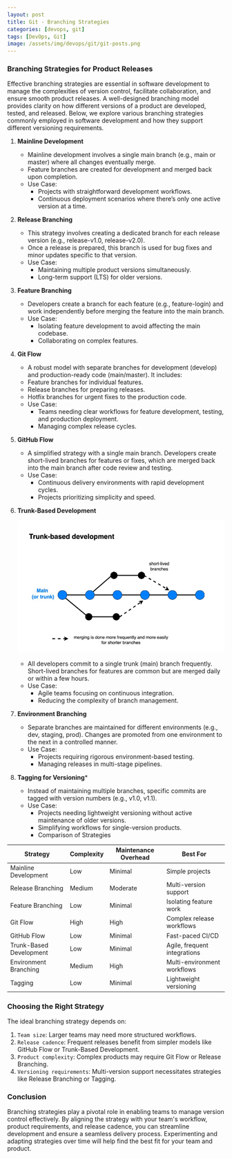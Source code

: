 ```yaml
---
layout: post
title: Git - Branching Strategies
categories: [devops, git]
tags: [DevOps, Git]
image: /assets/img/devops/git/git-posts.png
---
```


### Branching Strategies for Product Releases

Effective branching strategies are essential in software development to manage the complexities of version control, facilitate collaboration, and ensure smooth product releases. A well-designed branching model provides clarity on how different versions of a product are developed, tested, and released. Below, we explore various branching strategies commonly employed in software development and how they support different versioning requirements.

1. **Mainline Development**

    - Mainline development involves a single main branch (e.g., main or master) where all changes eventually merge.
    - Feature branches are created for development and merged back upon completion.
    - Use Case:
      - Projects with straightforward development workflows.
      - Continuous deployment scenarios where there’s only one active version at a time.

2. **Release Branching**

    - This strategy involves creating a dedicated branch for each release version (e.g., release-v1.0, release-v2.0).
    - Once a release is prepared, this branch is used for bug fixes and minor updates specific to that version.
    - Use Case:
      - Maintaining multiple product versions simultaneously.
      - Long-term support (LTS) for older versions.

3. **Feature Branching**

    - Developers create a branch for each feature (e.g., feature-login) and work independently before merging the feature into the main branch.
    - Use Case:
      - Isolating feature development to avoid affecting the main codebase.
      - Collaborating on complex features.

4. **Git Flow**

    - A robust model with separate branches for development (develop) and production-ready code (main/master). It includes:
    - Feature branches for individual features.
    - Release branches for preparing releases.
    - Hotfix branches for urgent fixes to the production code.
    - Use Case:
      - Teams needing clear workflows for feature development, testing, and production deployment.
      - Managing complex release cycles.

5. **GitHub Flow**

    - A simplified strategy with a single main branch. Developers create short-lived branches for features or fixes, which are merged back into the main branch after code review and testing.
    - Use Case:
      - Continuous delivery environments with rapid development cycles.
      - Projects prioritizing simplicity and speed.

6. **Trunk-Based Development**

     ![Trunk Based Development](/assets/img/devops/git/trunk-based-development.jpg)

    - All developers commit to a single trunk (main) branch frequently. Short-lived branches for features are common but are merged daily or within a few hours.
    - Use Case:
      - Agile teams focusing on continuous integration.
      - Reducing the complexity of branch management.

7. **Environment Branching**

    - Separate branches are maintained for different environments (e.g., dev, staging, prod). Changes are promoted from one environment to the next in a controlled manner.
    - Use Case:
      - Projects requiring rigorous environment-based testing.
      - Managing releases in multi-stage pipelines.

8. **Tagging for Versioning***

    - Instead of maintaining multiple branches, specific commits are tagged with version numbers (e.g., v1.0, v1.1).
    - Use Case:
      - Projects needing lightweight versioning without active maintenance of older versions.
      - Simplifying workflows for single-version products.
      - Comparison of Strategies

| **Strategy**          | **Complexity** | **Maintenance Overhead** | **Best For**                      |
|------------------------|----------------|---------------------------|------------------------------------|
| Mainline Development   | Low            | Minimal                   | Simple projects                   |
| Release Branching      | Medium         | Moderate                  | Multi-version support             |
| Feature Branching      | Low            | Minimal                   | Isolating feature work            |
| Git Flow               | High           | High                      | Complex release workflows         |
| GitHub Flow            | Low            | Minimal                   | Fast-paced CI/CD                  |
| Trunk-Based Development| Low            | Minimal                   | Agile, frequent integrations      |
| Environment Branching  | Medium         | High                      | Multi-environment workflows       |
| Tagging                | Low            | Minimal                   | Lightweight versioning            |

### Choosing the Right Strategy

The ideal branching strategy depends on:

1. `Team size`: Larger teams may need more structured workflows.
2. `Release cadence`: Frequent releases benefit from simpler models like GitHub Flow or Trunk-Based Development.
3. `Product complexity`: Complex products may require Git Flow or Release Branching.
4. `Versioning requirements`: Multi-version support necessitates strategies like Release Branching or Tagging.

### Conclusion

Branching strategies play a pivotal role in enabling teams to manage version control effectively. By aligning the strategy with your team's workflow, product requirements, and release cadence, you can streamline development and ensure a seamless delivery process. Experimenting and adapting strategies over time will help find the best fit for your team and product.
